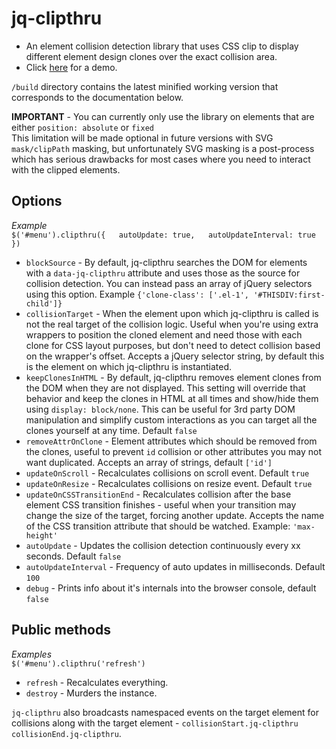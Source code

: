 # jq-clipthru

- An element collision detection library that uses CSS clip to display different element design clones over the exact collision area.
- Click [here](http://salsita.github.io/jq-clipthru/demo/) for a demo.

`/build` directory contains the latest minified working version that corresponds to the documentation below.

**IMPORTANT** - You can currently only use the library on elements that are either `position: absolute` or `fixed`  
This limitation will be made optional in future versions with SVG `mask/clipPath` masking, but unfortunately SVG masking is a post-process which has serious drawbacks for most cases where you need to interact with the clipped elements.  

## Options
*Example*  
`$('#menu').clipthru({  
  autoUpdate: true,  
  autoUpdateInterval: true  
})`

- `blockSource` - By default, jq-clipthru searches the DOM for elements with a `data-jq-clipthru` attribute and uses those as the source for collision detection. You can instead pass an array of jQuery selectors using this option. Example `{'clone-class': ['.el-1', '#THISDIV:first-child']}`  
- `collisionTarget` - When the element upon which jq-clipthru is called is not the real target of the collision logic. Useful when you're using extra wrappers to position the cloned element and need those with each clone for CSS layout purposes, but don't need to detect collision based on the wrapper's offset. Accepts a jQuery selector string, by default this is the element on which jq-clipthru is instantiated.  
- `keepClonesInHTML` - By default, jq-clipthru removes element clones from the DOM when they are not displayed. This setting will override that behavior and keep the clones in HTML at all times and show/hide them using `display: block/none`. This can be useful for 3rd party DOM manipulation and simplify custom interactions as you can target all the clones yourself at any time. Default `false`  
- `removeAttrOnClone` - Element attributes which should be removed from the clones, useful to prevent `id` collision or other attributes you may not want duplicated. Accepts an array of strings, default `['id']`  
- `updateOnScroll` - Recalculates collisions on scroll event. Default `true`  
- `updateOnResize` - Recalculates collisions on resize event. Default `true`  
- `updateOnCSSTransitionEnd` - Recalculates collision after the base element CSS transition finishes - useful when your transition may change the size of the target, forcing another update. Accepts the name of the CSS transition attribute that should be watched. Example: `'max-height'`  
- `autoUpdate` - Updates the collision detection continuously every xx seconds. Default `false`  
- `autoUpdateInterval` - Frequency of auto updates in milliseconds. Default `100`  
- `debug` - Prints info about it's internals into the browser console, default `false`  

## Public methods
*Examples*  
`$('#menu').clipthru('refresh')`  

- `refresh` - Recalculates everything.   
- `destroy` - Murders the instance.  
  
`jq-clipthru` also broadcasts namespaced events on the target element for collisions along with the target element - `collisionStart.jq-clipthru` `collisionEnd.jq-clipthru`.

